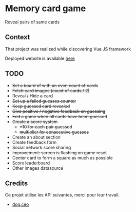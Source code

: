 # Memory card game

Reveal pairs of same cards

## Context

That project was realized while discovering Vue.JS framework

Deployed website is available [here](https://vue-memory-game.now.sh/)

## TODO

- ~~Set a board of with an even count of cards~~
- ~~Fetch card images (count of cards / 2)~~
- ~~Reveal / Hide a card~~
- ~~Set up a failed guesses counter~~
- ~~Keep guessed card revealed~~
- ~~Give positive / negative feedback on guessing~~
- ~~End a game when all cards have been guessed~~
- ~~Create a score system~~
  - ~~+10 for each pair guessed~~
  - ~~multiplier for consecutive guesses~~
- Create an about section
- Create feedback form
- Social network score sharing
- ~~Improvement: screen is flashing on game reset~~
- Center card to form a square as much as possible
- Score leaderboard
- Other images datasource

## Credits

Ce projet utilise les API suivantes, merci pour leur travail.

- [dog.ceo](https://dog.ceo/dog-api/)
